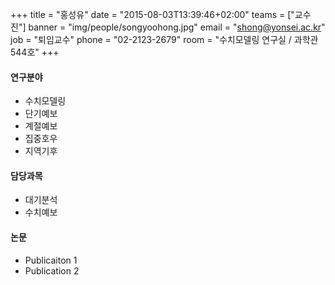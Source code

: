 +++
title = "홍성유"
date = "2015-08-03T13:39:46+02:00"
teams = ["교수진"]
banner = "img/people/songyoohong.jpg"
email = "shong@yonsei.ac.kr"
job = "퇴임교수"
phone = "02-2123-2679"
room = "수치모델링 연구실 / 과학관 544호"
+++

#### 연구분야
+ 수치모델링
+ 단기예보
+ 계절예보
+ 집중호우
+ 지역기후

#### 담당과목
+ 대기분석
+ 수치예보

#### 논문
+ Publicaiton 1
+ Publication 2


